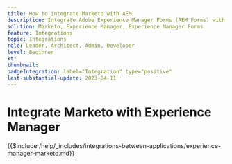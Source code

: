 ```yaml
---
title: How to integrate Marketo with AEM
description: Integrate Adobe Experience Manager Forms (AEM Forms) with Marketo streamline lead generation.
solution: Marketo, Experience Manager, Experience Manager Forms
feature: Integrations
topic: Integrations
role: Leader, Architect, Admin, Developer
level: Beginner
kt:
thumbnail:
badgeIntegration: label="Integration" type="positive"
last-substantial-update: 2023-04-11
---
```


# Integrate Marketo with Experience Manager

{{$include /help/_includes/integrations-between-applications/experience-manager-marketo.md}}
